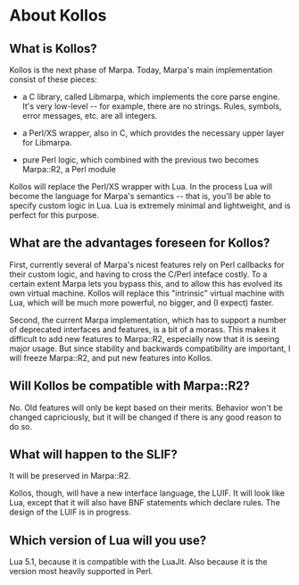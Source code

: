 # About Kollos

## What is Kollos?

Kollos is the next phase of Marpa.  Today, Marpa's main implementation consist of these pieces:

+ a C library, called Libmarpa, which implements the core parse engine.  It's very low-level --
for example, there are no strings.  Rules, symbols, error messages, etc. are all integers.

+ a Perl/XS wrapper, also in C, which provides the necessary upper layer for Libmarpa.

+ pure Perl logic, which combined with the previous two becomes Marpa::R2, a Perl module

Kollos will replace the Perl/XS wrapper with Lua.
In the process Lua will become the language for Marpa's semantics --
that is, you'll be able to specify custom logic in Lua.
Lua is extremely minimal and lightweight, and is perfect for this purpose.

## What are the advantages foreseen for Kollos?

First, currently several of Marpa's nicest features rely on Perl callbacks
for their custom logic, and having to cross the C/Perl inteface costly.
To a certain extent Marpa lets you bypass this, and to allow this has evolved its
own virtual machine.
Kollos will replace this "intrinsic" virtual machine with Lua, which will be much more
powerful, no bigger, and (I expect) faster.

Second, the current Marpa implementation, which has to support
a number of deprecated interfaces and features, is a bit of a morass.
This makes it difficult to add new features to Marpa::R2,
especially now that it is seeing major usage.
But since stability and backwards compatibility are important,
I will freeze Marpa::R2, and put new features into Kollos.

## Will Kollos be compatible with Marpa::R2?

No.  Old features will only be kept based on their merits.
Behavior won't be changed capriciously, but it will be
changed if there is any good reason to do so.

## What will happen to the SLIF?

It will be preserved in Marpa::R2.

Kollos, though, will have a new interface language, the LUIF.
It will look like Lua, except that it will also have BNF
statements which declare rules.
The design of the LUIF is in progress.

## Which version of Lua will you use?

Lua 5.1, because it is compatible with the LuaJit.
Also because it is the version most heavily supported in Perl.
